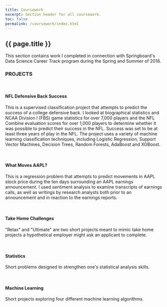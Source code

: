```yaml
---
title: Coursework
excerpt: Section header for all coursework.
toc: false
permalink: /coursework/index.html
---
```


<h2>{{ page.title }}</h2>

<p>This section contains work I completed in connection with Springboard's Data Science Career Track program during the Spring and Summer of 2018.</p>

<h3>PROJECTS</h3>
</br>
<h4>NFL Defensive Back Success</h4>
<p>This is a supervised classification project that attempts to predict the success of a college defensive back.  I looked at biographical statistics and NCAA Division I (FBS) game statistics for over 7,000 players and the NFL Combine evaluation scores for over 1,000 players to determine whether it was possible to predict their success in the NFL.  Success was set to be at least three years of play in the NFL.  The project uses a variety of machine learning classification techniques, including Logistic Regression, Support Vector Machines, Decision Trees, Random Forests, AdaBoost and XGBoost. </p>

</br>
<h4>What Moves AAPL?</h4>
<p>This is a regression problem that attempts to predict movements in AAPL stock price during the ten days surrounding an AAPL earnings announcement.  I used sentiment analysis to examine transcripts of earnings calls, as well as writings by research analysts both prior to an announcement and in reaction to the earnings reports.</p>

</br>
<h4>Take Home Challenges</h4>
<p>"Relax" and "Ultimate" are two short projects meant to mimic take home projects a hypothetical employer might ask an applicant to complete.</p>

</br>
<h4>Statistics</h4>
<p>Short problems designed to strengthen one's statistical analysis skills.</p>

</br>
<h4>Machine Learning</h4>
<p>Short projects exploring four different machine learning algorithms.</p>